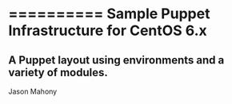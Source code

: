 ==========
Sample Puppet Infrastructure for CentOS 6.x
==========
A Puppet layout using environments and a variety of modules.
----------
Jason Mahony
